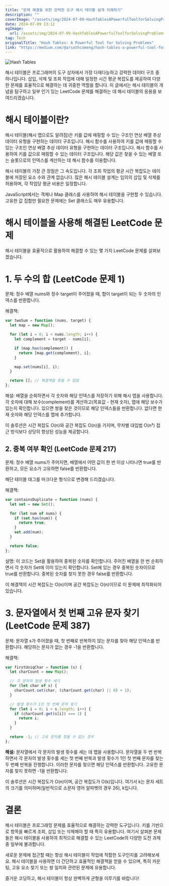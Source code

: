 ```yaml
---
title: "문제 해결을 위한 강력한 도구 해시 테이블 쉽게 이해하기"
description: ""
coverImage: "/assets/img/2024-07-09-HashTablesAPowerfulToolforSolvingProblems_0.png"
date: 2024-07-09 13:12
ogImage:
  url: /assets/img/2024-07-09-HashTablesAPowerfulToolforSolvingProblems_0.png
tag: Tech
originalTitle: "Hash Tables: A Powerful Tool for Solving Problems"
link: "https://medium.com/@arsathcomeng/hash-tables-a-powerful-tool-for-solving-problems-32ffd36a6311"
---
```


![Hash Tables](/assets/img/2024-07-09-HashTablesAPowerfulToolforSolvingProblems_0.png)

해시 테이블은 프로그래머의 도구 상자에서 가장 다재다능하고 강력한 데이터 구조 중 하나입니다. 삽입, 삭제 및 조회 작업에 대해 일정한 시간 평균 복잡도를 제공하여 다양한 문제를 효율적으로 해결하는 데 귀중한 역할을 합니다. 이 글에서는 해시 테이블의 개념을 탐구하고 일부 인기 있는 LeetCode 문제를 해결하는 데 해시 테이블의 응용을 보여드리겠습니다.

# 해시 테이블이란?

해시 테이블(해시 맵으로도 알려짐)은 키를 값에 매핑할 수 있는 구조인 연상 배열 추상 데이터 유형을 구현하는 데이터 구조입니다. 해시 함수를 사용하여 키를 값에 매핑할 수 있는 구조인 연상 배열 추상 데이터 유형을 구현하는 데이터 구조입니다. 해시 함수를 사용하여 키를 값으로 매핑할 수 있는 데이터 구조입니다. 해당 값은 찾을 수 있는 배열 또는 슬롯으로의 인덱스를 계산하는 데 해시 함수를 이용합니다.

<div class="content-ad"></div>

해시 테이블의 가장 큰 장점은 그 속도입니다. 각 조회 작업의 평균 시간 복잡도는 테이블에 저장된 요소 수와 관계 없습니다. 많은 해시 테이블 설계는 임의의 삽입 및 삭제를 허용하며, 각 작업당 평균 비용은 일정합니다.

JavaScript에서는 객체나 Map 클래스를 사용하여 해시 테이블을 구현할 수 있습니다. 고유한 값 집합만 필요한 문제에는 Set 클래스도 매우 유용합니다.

# 해시 테이블을 사용해 해결된 LeetCode 문제

해시 테이블을 효율적으로 활용하여 해결할 수 있는 몇 가지 LeetCode 문제를 살펴보겠습니다.

<div class="content-ad"></div>

# 1. 두 수의 합 (LeetCode 문제 1)

문제: 정수 배열 nums와 정수 target이 주어졌을 때, 합이 target이 되는 두 숫자의 인덱스를 반환합니다.

해결책:

```js
var twoSum = function (nums, target) {
  let map = new Map();

  for (let i = 0; i < nums.length; i++) {
    let complement = target - nums[i];

    if (map.has(complement)) {
      return [map.get(complement), i];
    }

    map.set(nums[i], i);
  }

  return []; // 해결책을 찾을 수 없음
};
```

<div class="content-ad"></div>

해설: 배열을 순회하면서 각 숫자와 해당 인덱스를 저장하기 위해 해시 맵을 사용합니다. 각 숫자에 대해 보수(complement)를 계산하고(목표값 - 현재 숫자), 맵에 해당 보수가 있는지 확인합니다. 있으면 쌍을 찾은 것이므로 해당 인덱스들을 반환합니다. 없다면 현재 숫자와 해당 인덱스를 맵에 추가합니다.

이 솔루션은 시간 복잡도 O(n)와 공간 복잡도 O(n)을 가지며, 무차별 대입법 O(n²) 접근 방식보다 상당히 향상된 성능을 제공합니다.

## 2. 중복 여부 확인 (LeetCode 문제 217)

문제: 정수 배열 nums가 주어지면, 배열에서 어떤 값이 한 번 이상 나타나면 true를 반환하고, 모든 요소가 고유하면 false를 반환합니다.

<div class="content-ad"></div>

해단 테이블 태그를 마크다운 형식으로 변경해 드리겠습니다.

해결책:

```js
var containsDuplicate = function (nums) {
  let set = new Set();

  for (let num of nums) {
    if (set.has(num)) {
      return true;
    }
    set.add(num);
  }

  return false;
};
```

설명: 이 코드는 Set을 활용하여 중복된 숫자를 확인합니다. 주어진 배열을 한 번 순회하면서 각 숫자가 Set에 이미 있는지 확인합니다. Set에 있는 경우 중복된 숫자이므로 true를 반환합니다. 중복된 숫자를 찾지 못한 경우 false를 반환합니다.

이 해결책의 시간 복잡도는 O(n)이며 공간 복잡도는 O(n)이므로 이 문제에 최적화되어 있습니다.

<div class="content-ad"></div>

# 3. 문자열에서 첫 번째 고유 문자 찾기 (LeetCode 문제 387)

문제: 문자열 s가 주어졌을 때, 첫 번째로 반복하지 않는 문자를 찾아 해당 인덱스를 반환합니다. 해당하는 문자가 없는 경우 -1을 반환합니다.

해결책:

```js
var firstUniqChar = function (s) {
  let charCount = new Map();

  // 각 문자의 발생 횟수 세기
  for (let char of s) {
    charCount.set(char, (charCount.get(char) || 0) + 1);
  }

  // 발생 횟수가 1인 첫 번째 문자 찾기
  for (let i = 0; i < s.length; i++) {
    if (charCount.get(s[i]) === 1) {
      return i;
    }
  }

  return -1; // 고유 문자를 찾을 수 없는 경우
};
```

<div class="content-ad"></div>

**해설:**
문자열에서 각 문자의 발생 횟수를 세는 데 맵을 사용합니다. 문자열을 두 번 반복하면서 각 문자의 발생 횟수를 세는 첫 번째 반복과 발생 횟수가 1인 첫 번째 문자를 찾는 두 번째 반복을 진행합니다. 이러한 문자를 찾으면 해당 인덱스를 반환합니다. 고유한 문자를 찾지 못하면 -1을 반환합니다.

이 솔루션은 시간 복잡도가 O(n)이며, 공간 복잡도가 O(k)입니다. 여기서 k는 문자 세트의 크기를 의미하며(일반적으로 소문자 영어 알파벳의 경우 26), k입니다.

# 결론

해시 테이블은 프로그래밍 문제를 효율적으로 해결하는 강력한 도구입니다. 키를 기반으로 항목을 빠르게 조회, 삽입 또는 삭제해야 할 때 특히 유용합니다. 여기서 살펴본 문제들은 해시 테이블을 사용하여 최적으로 해결할 수 있는 LeetCode의 다양한 도전 과제 중 일부에 불과합니다.

<div class="content-ad"></div>

새로운 문제에 접근할 때는 항상 해시 테이블이 작업에 적합한 도구인지를 고려해보세요. 해시 테이블을 사용하면 더 간단하고 효율적인 해결책을 얻을 수 있으며, 특히 카운팅, 고유 요소 찾기 또는 쌍 일치와 관련된 문제에 유용합니다.

즐거운 코딩하고, 해시 테이블이 항상 완벽하게 균형을 이루기를 바랍니다!
